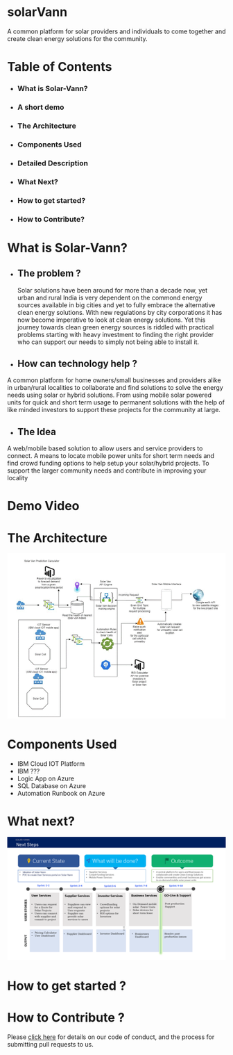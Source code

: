 # solarVann
A common platform for solar providers and individuals to come together and create clean energy solutions for the community.

# Table of Contents
 - ### What is Solar-Vann?
 - ### A short demo
 - ### The Architecture
 - ### Components Used
 - ### Detailed Description
 - ### What Next?
 - ### How to get started?
 - ### How to Contribute?

# What is Solar-Vann?
   - ## The problem ?
     Solar solutions have been around for more than a decade now, yet urban and rural India is very dependent on the commond energy sources available in big cities and yet to fully embrace the alternative clean energy solutions. With new regulations by city corporations it has now become imperative to look at clean energy solutions. Yet this journey towards clean green energy sources is riddled with practical problems starting with heavy investment to finding the right provider who can support our needs to simply not being able to install it.
   
   - ## How can technology help ?
   A common platform for home owners/small businesses and providers alike in urban/rural localities to collaborate and find solutions to solve the energy needs using solar or hybrid solutions. From using mobile solar powered units for quick and short term usage to permanent solutions with the help of like minded investors to support these projects for the community at large.
   
   - ## The Idea
   A web/mobile based solution to allow users and service providers to connect. A means to locate mobile power units for short term needs and find crowd funding options to help setup your solar/hybrid projects. To support the larger community needs and contribute in improving your locality
   
# Demo Video

# The Architecture
![Solar-Vann Architecture](./architecture.gif)

# Components Used
- IBM Cloud IOT Platform
- IBM ???
- Logic App on Azure
- SQL Database on Azure
- Automation Runbook on Azure
# What next?
![Solar-Vann Roadmap](./roadmap.png)

# How to get started ?

# How to Contribute ? 
Please [click here](./CONTRIBUTING.md) for details on our code of conduct, and the process for submitting pull requests to us. 
